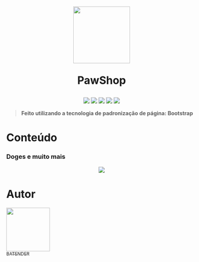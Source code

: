 <h1 align="center"> 
 <a href="https://batender.github.io/PawShop/" target="_blank">
  <img src="https://github.com/BATENDER/PawShop/assets/65036435/a8451f07-82ec-4c31-8786-452be9846def" height="150px">
 </a>
 <p>PawShop</p>
</h1>

<p align="center">
 <img src="https://img.shields.io/badge/STATUS-COMPLETO-green">
 <img src="https://img.shields.io/badge/Licença-MIT-yellow">
 <img src="https://img.shields.io/badge/Bootstrap-v5.3-purple">
 <img src="https://img.shields.io/badge/HTML-v5-orange">
 <img src="https://img.shields.io/badge/CSS-v3-blue">
</p>

> **Feito utilizando a tecnologia de padronização de página: Bootstrap**

# Conteúdo

<h3> Doges e muito mais</h3>
<p align="center">
 <img src="https://github.com/BATENDER/PawShop/assets/65036435/18e46ff7-8a5b-42f2-a342-c739aba4aece">
</p>


# Autor

[<img src="https://github.com/BATENDER/PawShop/assets/65036435/60dd4c45-776a-41f0-9090-3fd2845db806" width=115><br><sub>BATENDER</sub>](https://github.com/BATENDER)
